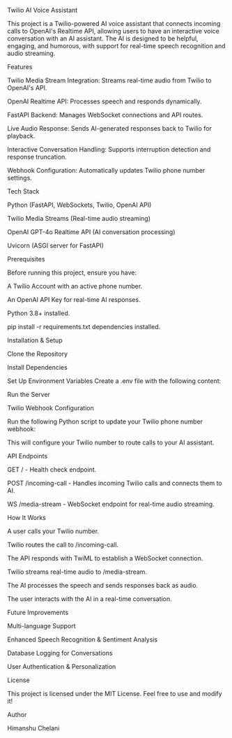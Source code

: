 Twilio AI Voice Assistant

This project is a Twilio-powered AI voice assistant that connects incoming calls to OpenAI's Realtime API, allowing users to have an interactive voice conversation with an AI assistant. The AI is designed to be helpful, engaging, and humorous, with support for real-time speech recognition and audio streaming.

Features

Twilio Media Stream Integration: Streams real-time audio from Twilio to OpenAI's API.

OpenAI Realtime API: Processes speech and responds dynamically.

FastAPI Backend: Manages WebSocket connections and API routes.

Live Audio Response: Sends AI-generated responses back to Twilio for playback.

Interactive Conversation Handling: Supports interruption detection and response truncation.

Webhook Configuration: Automatically updates Twilio phone number settings.

Tech Stack

Python (FastAPI, WebSockets, Twilio, OpenAI API)

Twilio Media Streams (Real-time audio streaming)

OpenAI GPT-4o Realtime API (AI conversation processing)

Uvicorn (ASGI server for FastAPI)

Prerequisites

Before running this project, ensure you have:

A Twilio Account with an active phone number.

An OpenAI API Key for real-time AI responses.

Python 3.8+ installed.

pip install -r requirements.txt dependencies installed.

Installation & Setup

Clone the Repository

Install Dependencies

Set Up Environment Variables
Create a .env file with the following content:

Run the Server

Twilio Webhook Configuration

Run the following Python script to update your Twilio phone number webhook:

This will configure your Twilio number to route calls to your AI assistant.

API Endpoints

GET / - Health check endpoint.

POST /incoming-call - Handles incoming Twilio calls and connects them to AI.

WS /media-stream - WebSocket endpoint for real-time audio streaming.

How It Works

A user calls your Twilio number.

Twilio routes the call to /incoming-call.

The API responds with TwiML to establish a WebSocket connection.

Twilio streams real-time audio to /media-stream.

The AI processes the speech and sends responses back as audio.

The user interacts with the AI in a real-time conversation.

Future Improvements

Multi-language Support

Enhanced Speech Recognition & Sentiment Analysis

Database Logging for Conversations

User Authentication & Personalization

License

This project is licensed under the MIT License. Feel free to use and modify it!

Author

Himanshu Chelani

